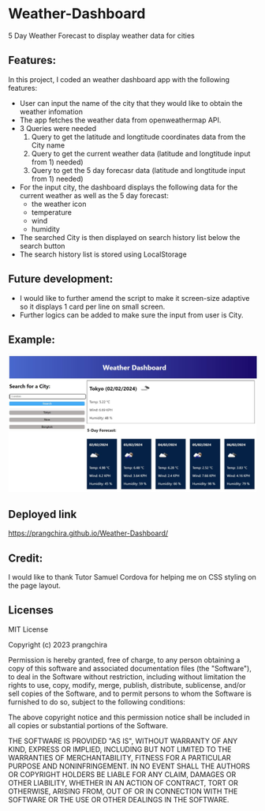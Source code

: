 # Weather-Dashboard
5 Day Weather Forecast to display weather data for cities

## Features:
In this project, I coded an weather dashboard app with the following features:

- User can input the name of the city that they would like to obtain the weather infomation
- The app fetches the weather data from openweathermap API. 
- 3 Queries were needed
    1) Query to get the latitude and longtitude coordinates data from the City name 
    2) Query to get the current weather data (latitude and longtitude input from 1) needed)
    3) Query to get the 5 day forecasr data (latitude and longtitude input from 1) needed)
- For the input city, the dashboard displays the following data for the current weather as well as the 5 day forecast: 
    - the weather icon
    - temperature
    - wind
    - humidity
- The searched City is then displayed on search history list below the search button
- The search history list is stored using LocalStorage


## Future development: 
- I would like to further amend the script to make it screen-size adaptive so it displays 1 card per line on small screen.
- Further logics can be added to make sure the input from user is City.


## Example:
![Weather-Dashboard](./assets/Weather-dashboard.jpg)

## Deployed link
https://prangchira.github.io/Weather-Dashboard/


## Credit:
I would like to thank Tutor Samuel Cordova for helping me on CSS styling on the page layout.

## Licenses
MIT License

Copyright (c) 2023 prangchira

Permission is hereby granted, free of charge, to any person obtaining a copy
of this software and associated documentation files (the "Software"), to deal
in the Software without restriction, including without limitation the rights
to use, copy, modify, merge, publish, distribute, sublicense, and/or sell
copies of the Software, and to permit persons to whom the Software is
furnished to do so, subject to the following conditions:

The above copyright notice and this permission notice shall be included in all
copies or substantial portions of the Software.

THE SOFTWARE IS PROVIDED "AS IS", WITHOUT WARRANTY OF ANY KIND, EXPRESS OR
IMPLIED, INCLUDING BUT NOT LIMITED TO THE WARRANTIES OF MERCHANTABILITY,
FITNESS FOR A PARTICULAR PURPOSE AND NONINFRINGEMENT. IN NO EVENT SHALL THE
AUTHORS OR COPYRIGHT HOLDERS BE LIABLE FOR ANY CLAIM, DAMAGES OR OTHER
LIABILITY, WHETHER IN AN ACTION OF CONTRACT, TORT OR OTHERWISE, ARISING FROM,
OUT OF OR IN CONNECTION WITH THE SOFTWARE OR THE USE OR OTHER DEALINGS IN THE
SOFTWARE.